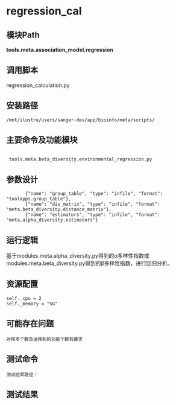 regression_cal
==========================

模块Path
-----------

**tools.meta.association_model.regression**

调用脚本
-----------------------------------

regression_calculation.py

安装路径
-----------------------------------

`/mnt/ilustre/users/sanger-dev/app/bioinfo/meta/scripts/`

主要命令及功能模块
-----------------------------------

```

 tools.meta.beta_diversity.environmental_regression.py

```

参数设计
-----------------------------------

```
       {"name": "group_table", "type": "infile", "format": "toolapps.group_table"},
       {"name": "dis_matrix", "type": "infile", "format": "meta.beta_diversity.distance_matrix"},
       {"name": "estimators", "type": "infile", "format": "meta.alpha_diversity.estimators"}
```

运行逻辑
-----------------------------------

基于modules.meta.alpha_diversity.py得到的α多样性指数或modules.meta.beta_diversity.py得到的β多样性指数，进行回归分析。

资源配置
-----------------------------------

```
self._cpu = 2
self._memory = "5G"

```

可能存在问题
-----------------------------------
```
对样本个数及注释到的功能个数有要求
```

测试命令
-----------------------------------
```
测试结果路径：
```


测试结果
-----------------------------------